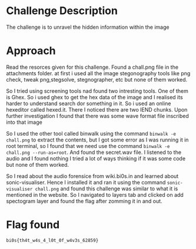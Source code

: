 # Challenge Description
The challenge is to unravel the hidden information within the image
# Approach
Read the resorces given for this challenge. Found a chall.png file in the attachments folder. at first i used all the image stegonography tools like png check, tweak png,stegsolve, stegnographer, etc but none of them worked. 

So I tried using screening tools nad found two intresting tools. One of them is Ghex. So i used ghex to get the hex data of the image and I realised its harder to understand search dor something in it. So i used an online hexeditor called hexed.it. There I noticed there are two IEND chunks. Upon further investigation I found that there was some wave format file inscribed into that image

So I used the other tool called binwalk using the command `binwalk -e chall.png` to extract the contents, but I got some error as I was running it in root terminal, so I found that we need use the command `binwalk -e chall.png --run-as=root`. And found the secret.wav file. I listened to the audio and I found nothing I tried a lot of ways thinking if it was some code but none of them worked.

So I read about the audio forensice from wiki.bi0s.in and learned about sonic-visualiser. Hence I installed it and ran it using the command `sonic-visualiser chall.png` and found this challenge was similar to what it is mentioned in the website. So I navigated to layers tab and clicked on add spectogram layer and found the flag after zomming it in and out.
# Flag found
`bi0s{th4t_w4s_4_l0t_0f_w4v3s_62859}`
